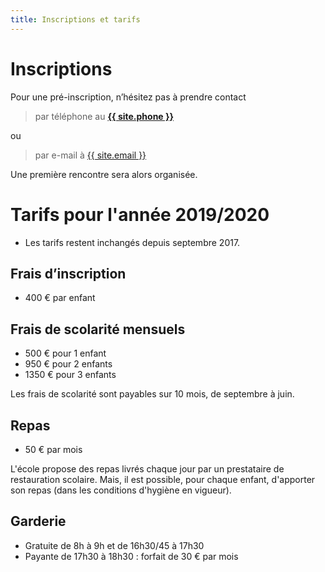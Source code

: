 ```yaml
---
title: Inscriptions et tarifs
---
```


# Inscriptions

Pour une pré-inscription, n’hésitez pas à prendre contact
> par téléphone au **<a href="tel:{{ site.phone }}">{{ site.phone }}</a>**

ou
> par e-mail à <a href="mailto:{{ site.email }}">{{ site.email }}</a>

Une première rencontre sera alors organisée.

# Tarifs pour l'année 2019/2020

- Les tarifs restent inchangés depuis septembre 2017.

## Frais d’inscription

- 400 € par enfant

## Frais de scolarité mensuels

-  500 € pour 1 enfant
-  950 € pour 2 enfants
-  1350 € pour 3 enfants

Les frais de scolarité sont payables sur 10 mois, de septembre à juin.

## Repas

- 50 € par mois

L'école propose des repas livrés chaque jour par un prestataire de restauration scolaire. Mais, il est possible, pour chaque enfant, d'apporter son repas (dans les conditions d'hygiène en vigueur).

## Garderie

- Gratuite de 8h à 9h et de 16h30/45 à 17h30
- Payante de 17h30 à 18h30 : forfait de 30 € par mois
